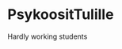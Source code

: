 # PsykoositTulille
Hardly working students

<!--Commented to oblivion

--> 
<!--Skidaddle skidoddle-->
<!--Juuh-->
